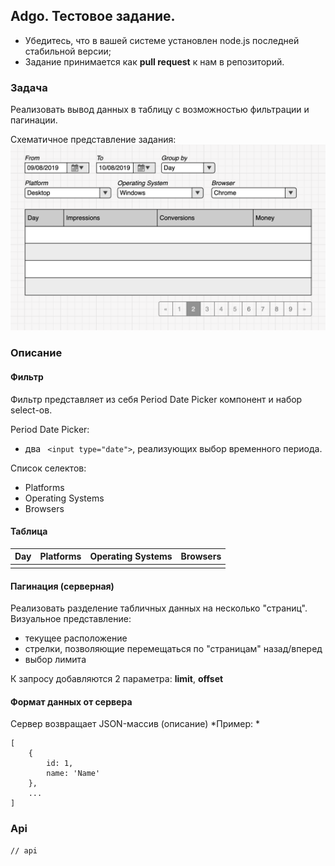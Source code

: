 ## Adgo. Тестовое задание.

- Убедитесь, что в вашей системе установлен node.js последней стабильной версии;
- Задание принимается как **pull request** к нам в репозиторий.

### Задача
Реализовать вывод данных в таблицу c возможностью фильтрации и пагинации.

Схематичное представление задания:
![scheme](docs/scheme.png "Scheme")

### Описание

#### Фильтр
Фильтр представляет из себя Period Date Picker компонент и набор select-ов.

Period Date Picker:
- два ` <input type="date">`, реализующих выбор временного периода.

Список селектов:
- Platforms
- Operating Systems
- Browsers

#### Таблица

| Day | Platforms  | Operating Systems  | Browsers
| ------------ | ------------ | ------------ | ------------ |
|   |   |  |  |  |

#### Пагинация (серверная)
Реализовать разделение табличных данных на несколько "страниц".
Визуальное представление:
- текущее расположение
- стрелки, позволяющие перемещаться по "страницам" назад/вперед
- выбор лимита

К запросу добавляются 2 параметра: **limit**, **offset**

#### Формат данных от сервера
Сервер возвращает JSON-массив (описание)
*Пример: *
```
[
	{
		id: 1,
		name: 'Name'
	},
	...
]
```

### Api

```
// api
```